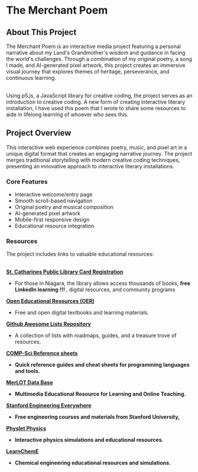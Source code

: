 <h1> The Merchant Poem </h1> 
<h2> About This Project <br> </h2>
The Merchant Poem is an interactive media project featuring a personal narrative about my Land's Grandmother's wisdom and guidance in facing the world's challenges. Through a combination of my original poetry, a song I made, and AI-generated pixel artwork, this project creates an immersive visual journey that explores themes of heritage, perseverance, and continuous learning. <br><br>

Using p5.js, a JavaScript library for creative coding, the project serves as an introduction to creative coding. A new form of creating interactive literary installation, I have used this poem that I wrote to share some resources to aide in lifelong learning of whoever who sees this.

<h2> Project Overview </h2>  

This interactive web experience combines poetry, music, and pixel art in a unique digital format that creates an engaging narrative journey. The project merges traditional storytelling with modern creative coding techniques, presenting an innovative approach to interactive literary installations.

<h3> Core Features </h3>

* Interactive welcome/entry page
* Smooth scroll-based navigation
* Original poetry and musical composition
* AI-generated pixel artwork
* Mobile-first responsive design
* Educational resource integration

<h3> Resources </h3>
The project includes links to valuable educational resources: <br><br>


<b> [St. Catharines Public Library Card Registration](https://www.myscpl.ca/) </b>
* For those in Niagara, the library allows access thousands of books, <b> free LinkedIn learning !!! </b>, digital resources, and community programs


<b> [Open Educational Resources (OER)](https://oercommons.org/) </b>
* Free and open digital textbooks and learning materials.

<b> [Github Awesome Lists Repository](https://github.com/topics/awesome-list) </b>
* A collection of lists with roadmaps, guides, and a treasure trove of resources.

<b> [COMP-Sci Reference sheets](https://quickref.me/) <b>
* Quick reference guides and cheat sheets for programming languages and tools.

<b> [MerLOT Data Base](https://www.merlot.org/merlot/) <b>
* Multimedia Educational Resource for Learning and Online Teaching.

<b> [Stanford Engineering Everywhere](https://see.stanford.edu/) <b>
* Free engineering courses and materials from Stanford University,

<b> [Physlet Physics](https://www.compadre.org/physlets/) <b>
* Interactive physics simulations and educational resources.

<b> [LearnChemE](https://learncheme.com/) <b>
* Chemical engineering educational resources and simulations.

